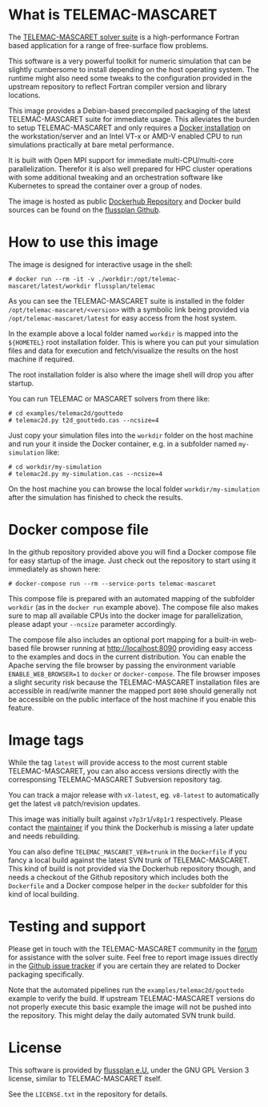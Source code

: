 # What is TELEMAC-MASCARET

The [TELEMAC-MASCARET solver suite](http://www.opentelemac.org) is a high-performance Fortran based application for a range
of free-surface flow problems.

This software is a very powerful toolkit for numeric simulation that can be slightly cumbersome to install depending on the
host operating system. The runtime might also need some tweaks to the configuration provided in the upstream repository to
reflect Fortran compiler version and library locations.

This image provides a Debian-based precompiled packaging of the latest TELEMAC-MASCARET suite for immediate usage. This
alleviates the burden to setup TELEMAC-MASCARET and only requires a [Docker installation](https://docs.docker.com/get-docker/)
on the workstation/server and an Intel VT-x or AMD-V enabled CPU to run simulations practically at bare metal performance.

It is built with Open MPI support for immediate multi-CPU/multi-core parallelization. Therefor it is also well prepared for
HPC cluster operations with some additional tweaking and an orchestration software like Kubernetes to spread the container over
a group of nodes.

The image is hosted as public [Dockerhub Repository](https://hub.docker.com/repository/docker/flussplan/telemac) and Docker
build sources can be found on the [flussplan Github](https://github.com/flussplan/docker-telemac).

# How to use this image

The image is designed for interactive usage in the shell:

```
# docker run --rm -it -v ./workdir:/opt/telemac-mascaret/latest/workdir flussplan/telemac
```

As you can see the TELEMAC-MASCARET suite is installed in the folder `/opt/telemac-mascaret/<version>` with a symbolic link being
provided via `/opt/telemac-mascaret/latest` for easy access from the host system.

In the example above a local folder named `workdir` is mapped into the `${HOMETEL}` root installation folder. This is where you
can put your simulation files and data for execution and fetch/visualize the results on the host machine if required.

The root installation folder is also where the image shell will drop you after startup.

You can run TELEMAC or MASCARET solvers from there like:

```
# cd examples/telemac2d/gouttedo
# telemac2d.py t2d_gouttedo.cas --ncsize=4
```

Just copy your simulation files into the `workdir` folder on the host machine and run your it inside the Docker container, e.g.
in a subfolder named `my-simulation` like:

```
# cd workdir/my-simulation
# telemac2d.py my-simulation.cas --ncsize=4
```

On the host machine you can browse the local folder `workdir/my-simulation` after the simulation has finished to check the results.  

# Docker compose file

In the github repository provided above you will find a Docker compose file for easy startup of the image. Just check out the
repository to start using it immediately as shown here:

```
# docker-compose run --rm --service-ports telemac-mascaret
```

This compose file is prepared with an automated mapping of the subfolder `workdir` (as in the `docker run` example above).
The compose file also makes sure to map all available CPUs into the docker image for parallelization, please adapt your `--ncsize` parameter
accordingly.

The compose file also includes an optional port mapping for a built-in web-based file browser running at [http://localhost:8090](http://localhost:8090)
providing easy access to the examples and docs in the current distribution.  You can enable the Apache serving the file browser by passing the environment
variable `ENABLE_WEB_BROWSER=1` to `docker` or `docker-compose`. The file browser imposes a slight security risk because the TELEMAC-MASCARET
installation files are accessible in read/write manner the mapped port `8090` should generally not be accessible on the public interface of the
host machine if you enable this feature. 

# Image tags

While the tag `latest` will provide access to the most current stable TELEMAC-MASCARET, you can also access versions directly with
the corresponsing TELEMAC-MASCARET Subversion repository tag.

You can track a major release with `vX-latest`, eg. `v8-latest` to automatically get the latest `v8` patch/revision updates.

This image was initially built against `v7p3r1`/`v8p1r1` respectively. Please contact the [maintainer](mailto:peter.steiner@flussplan.at) if you
think the Dockerhub is missing a later update and needs rebuilding.

You can also define `TELEMAC_MASCARET_VER=trunk` in the `Dockerfile` if you fancy a local build against the latest SVN trunk of
TELEMAC-MASCARET. This kind of build is not provided via the Dockerhub repository though, and needs a checkout of the Github repository
which includes both the `Dockerfile` and a Docker compose helper in the `docker` subfolder for this kind of local building.

# Testing and support

Please get in touch with the TELEMAC-MASCARET community in the [forum](http://www.opentelemac.org/index.php/kunena) for assistance with the solver
suite. Feel free to report image issues directly in the [Github issue tracker](https://github.com/flussplan/docker-telemac/issues) if you are
certain they are related to Docker packaging specifically.

Note that the automated pipelines run the `examples/telemac2d/gouttedo` example to verify the build. If upstream TELEMAC-MASCARET versions do
not properly execute this basic example the image will not be pushed into the repository. This might delay the daily automated SVN trunk build.

# License

This software is provided by [flussplan e.U.](http://www.flussplan.at) under the GNU GPL Version 3 license, similar to TELEMAC-MASCARET itself.

See the `LICENSE.txt` in the repository for details.
